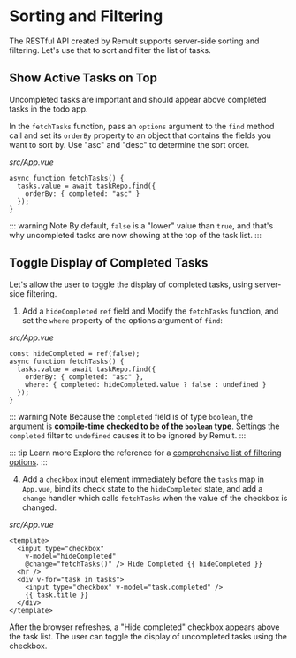 # Sorting and Filtering
The RESTful API created by Remult supports server-side sorting and filtering. Let's use that to sort and filter the list of tasks.

## Show Active Tasks on Top
Uncompleted tasks are important and should appear above completed tasks in the todo app. 

In the `fetchTasks` function, pass an `options` argument to the `find` method call and set its `orderBy` property to an object that contains the fields you want to sort by.
Use "asc" and "desc" to determine the sort order.

*src/App.vue*
```ts{3}
async function fetchTasks() {
  tasks.value = await taskRepo.find({
    orderBy: { completed: "asc" }
  });
}
```

::: warning Note
By default, `false` is a "lower" value than `true`, and that's why uncompleted tasks are now showing at the top of the task list.
:::
## Toggle Display of Completed Tasks
Let's allow the user to toggle the display of completed tasks, using server-side filtering.

1. Add a `hideCompleted` `ref` field and Modify the `fetchTasks` function, and set the `where` property of the options argument of `find`:

*src/App.vue*
```ts{1,5}
const hideCompleted = ref(false);
async function fetchTasks() {
  tasks.value = await taskRepo.find({
    orderBy: { completed: "asc" },
    where: { completed: hideCompleted.value ? false : undefined }
  });
}
```

::: warning Note
Because the `completed` field is of type `boolean`, the argument is **compile-time checked to be of the `boolean` type**. Settings the `completed` filter to `undefined` causes it to be ignored by Remult.
:::

::: tip Learn more
Explore the reference for a [comprehensive list of filtering options](../../docs/entityFilter.md).
:::


4. Add a `checkbox` input element immediately before the `tasks` map in `App.vue`, bind its check state to the `hideCompleted` state, and add a `change` handler which calls `fetchTasks` when the value of the checkbox is changed.

*src/App.vue*
```vue{2-5}
<template>
  <input type="checkbox" 
    v-model="hideCompleted" 
    @change="fetchTasks()" /> Hide Completed {{ hideCompleted }}
  <hr />
  <div v-for="task in tasks">
    <input type="checkbox" v-model="task.completed" />
    {{ task.title }}
  </div>
</template>
```

After the browser refreshes, a "Hide completed" checkbox appears above the task list. The user can toggle the display of uncompleted tasks using the checkbox.
